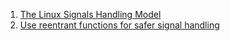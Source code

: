 
1. [The Linux Signals Handling Model](https://www.linuxjournal.com/article/3985)
2. [Use reentrant functions for safer signal handling](https://www.ibm.com/developerworks/library/l-reent/index.html)
